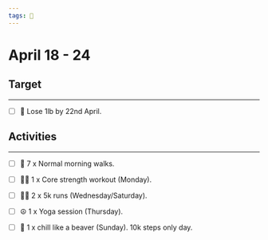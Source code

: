 ```yaml
---
tags: 📆
---
```


# April 18 - 24

## Target
---

- [ ] 🥇 Lose 1lb by 22nd April.


## Activities
---

- [ ] 🚶 7 x Normal morning walks.
- [ ] 🏋‍♀ 1 x Core strength workout (Monday).
- [ ] 🏃‍♀ 2 x 5k runs (Wednesday/Saturday).
- [ ]  ☮ 1 x Yoga session (Thursday).
- [ ]  🦫 1 x chill like a beaver (Sunday). 10k steps only day.



